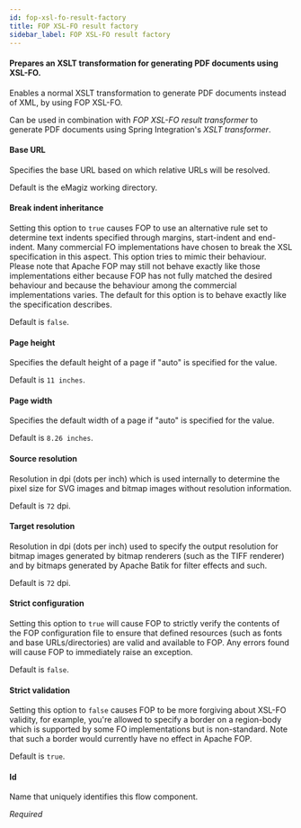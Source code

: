 ```yaml
---
id: fop-xsl-fo-result-factory
title: FOP XSL-FO result factory
sidebar_label: FOP XSL-FO result factory
---
```

#### Prepares an XSLT transformation for generating PDF documents using XSL-FO.
Enables a normal XSLT transformation to generate PDF documents instead of XML, by using FOP XSL-FO.

Can be used in combination with <i>FOP XSL-FO result transformer</i> to generate PDF documents using Spring Integration's <i>XSLT transformer</i>.

#### Base URL
Specifies the base URL based on which relative URLs will be resolved. 

Default is the eMagiz working directory.

#### Break indent inheritance
Setting this option to <code>true</code> causes FOP to use an alternative rule set to determine text indents specified through margins, start-indent and end-indent. Many commercial FO implementations have chosen to break the XSL specification in this aspect. This option tries to mimic their behaviour. Please note that Apache FOP may still not behave exactly like those implementations either because FOP has not fully matched the desired behaviour and because the behaviour among the commercial implementations varies. The default for this option is to behave exactly like the specification describes.

Default is <code>false</code>.

#### Page height
Specifies the default height of a page if "auto" is specified for the value. 

Default is <code>11 inches</code>.

#### Page width
Specifies the default width of a page if "auto" is specified for the value. 

Default is <code>8.26 inches</code>.

#### Source resolution
Resolution in dpi (dots per inch) which is used internally to determine the pixel size for SVG images and bitmap images without resolution information. 

Default is <code>72</code> dpi.

#### Target resolution
Resolution in dpi (dots per inch) used to specify the output resolution for bitmap images generated by bitmap renderers (such as the TIFF renderer) and by bitmaps generated by Apache Batik for filter effects and such. 

Default is <code>72</code> dpi.

#### Strict configuration
Setting this option to <code>true</code> will cause FOP to strictly verify the contents of the FOP configuration file to ensure that defined resources (such as fonts and base URLs/directories) are valid and available to FOP. Any errors found will cause FOP to immediately raise an exception. 

Default is <code>false</code>.

#### Strict validation
Setting this option to <code>false</code> causes FOP to be more forgiving about XSL-FO validity, for example, you're allowed to specify a border on a region-body which is supported by some FO implementations but is non-standard. Note that such a border would currently have no effect in Apache FOP.

Default is <code>true</code>.

#### Id
Name that uniquely identifies this flow component.

<i>Required</i>

